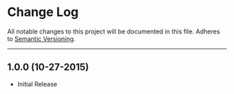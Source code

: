 # Change Log
All notable changes to this project will be documented in this file.
Adheres to [Semantic Versioning](http://semver.org/).

---

## 1.0.0 (10-27-2015)

* Initial Release
